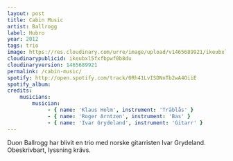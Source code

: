 ```yaml
---
layout: post
title: Cabin Music
artist: Ballrogg
label: Hubro
year: 2012
tags: trio
image: https://res.cloudinary.com/urre/image/upload/v1465689921/ikeubxl5fxfbpwf0b8du.jpg
cloudinarypublicid: ikeubxl5fxfbpwf0b8du
cloudinaryversion: 1465689921
permalink: /cabin-music/
spotify: http://open.spotify.com/track/0Rh41LvISDNnTb2wA4OiiE
spotify_album: 
credits:
    musicians:
        musician:
             - { name: 'Klaus Holm', instrument: 'Träblås' }
             - { name: 'Roger Arntzen', instrument: 'Bas' }
             - { name: 'Ivar Grydeland', instrument: 'Gitarr' }
---
```


Duon Ballrogg har blivit en trio med norske gitarristen Ivar Grydeland. Obeskrivbart, lyssning krävs.